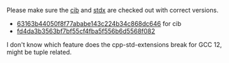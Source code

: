 
Please make sure the [cib](https://github.com/intel/compile-time-init-build) and [stdx](https://github.com/intel/cpp-std-extensions)
are checked out with correct versions.

- [63163b44050f8f77ababe143c224b34c868dc646](https://github.com/intel/compile-time-init-build/commit/63163b44050f8f77ababe143c224b34c868dc646) for cib
- [fd4da3b3563bf7bf55cf4fba5f556b6d5568f082](https://github.com/intel/cpp-std-extensions/commit/fd4da3b3563bf7bf55cf4fba5f556b6d5568f082)

I don't know which feature does the cpp-std-extensions break for GCC 12, might be tuple related.

